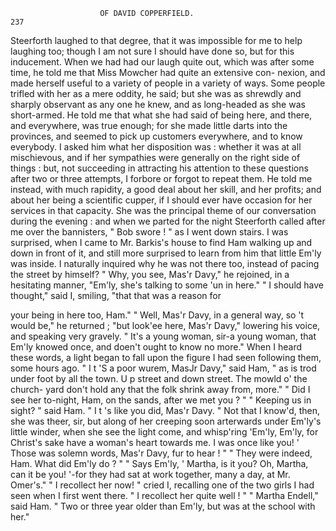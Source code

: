                         OF DAVID COPPERFIELD.                           237
   Steerforth laughed to that degree, that it was impossible for me to help
laughing too; though I am not sure I should have done so, but for
this inducement. When we had had our laugh quite out, which was after
some time, he told me that Miss Mowcher had quite an extensive con-
nexion, and made herself useful to a variety of people in a variety of ways.
Some people trifled with her as a mere oddity, he said; but she was as
shrewdly and sharply observant as any one he knew, and as long-headed
as she was short-armed. He told me that what she had said of being here,
and there, and everywhere, was true enough; for she made little darts into
the provinces, and seemed to pick up customers everywhere, and to
know everybody. I asked him what her disposition was : whether it was
at all mischievous, and if her sympathies were generally on the right side
of things : but, not succeeding in attracting his attention to these questions
after two or three attempts, I forbore or forgot to repeat them. He told
me instead, with much rapidity, a good deal about her skill, and her
profits; and about her being a scientific cupper, if I should ever have
occasion for her services in that capacity.
   She was the principal theme of our conversation during the evening :
and when we parted for the night Steerforth called after me over the
bannisters, " Bob swore ! " as I went down stairs.
   I was surprised, when I came to Mr. Barkis's house to find Ham
walking up and down in front of it, and still more surprised to learn from
him that little Em'ly was inside. I naturally inquired why he was not
there too, instead of pacing the street by himself?
   " Why, you see, Mas'r Davy," he rejoined, in a hesitating manner,
"Em'ly, she's talking to some 'un in here."
   " I should have thought," said I, smiling, "that that was a reason for

your being in here too, Ham."
   " Well, Mas'r Davy, in a general way, so 't would be," he returned ;
"but look'ee here, Mas'r Davy," lowering his voice, and speaking very
gravely. " It's a young woman, sir-a young woman, that Em'ly knowed
once, and doen't ought to know no more."
   When I heard these words, a light began to fall upon the figure I had
seen following them, some hours ago.
   " I t 'S a poor wurem, MasJr Davy," said Ham, " as is trod under foot
by all the town. U p street and down street. The mowld o' the church-
yard don't hold any that the folk shrink away from, more."
   " Did I see her to-night, Ham, on the sands, after we met you ? "
   " Keeping us in sight? " said Ham. " I t 's like you did, Mas'r Davy.
" Not that I know'd, then, she was theer, sir, but along of her creeping
soon arterwards under Em'ly's little winder, when she see the light come,
and whisp'ring 'Em'ly, Em'ly, for Christ's sake have a woman's heart
towards me. I was once like you! ' Those was solemn words, Mas'r
Davy, fur to hear ! "
   " They were indeed, Ham. What did Em'ly do ? "
   " Says Em'ly, ' Martha, is it you? Oh, Martha, can it be you! '-for
they had sat at work together, many a day, at Mr. Omer's."
   " I recollect her now! " cried I, recalling one of the two girls I had
seen when I first went there. " I recollect her quite well ! "
   " Martha Endell," said Ham. " Two or three year older than Em'ly,
but was at the school with her."
